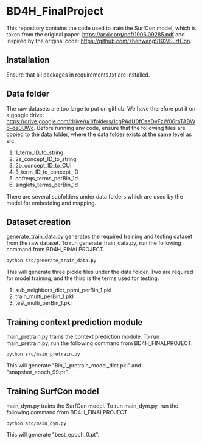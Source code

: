 # BD4H_FinalProject

This repository contains the code used to train the SurfCon model, which is taken from the original paper: https://arxiv.org/pdf/1906.09285.pdf and inspired by the original code: https://github.com/zhenwang9102/SurfCon.

## Installation

Ensure that all packages in requirements.txt are installed.

## Data folder

The raw datasets are too large to put on github. We have therefore put it on a google drive: https://drive.google.com/drive/u/1/folders/1cgPAdU0fCseDvFzW06raTABW6-de0UWc. Before running any code, ensure that the following files are copied to the data folder, where the data folder exists at the same level as src.

1. 1_term_ID_to_string
2. 2a_concept_ID_to_string
3. 2b_concept_ID_to_CUI
4. 3_term_ID_to_concept_ID
5. cofreqs_terms_perBin_1d
6. singlets_terms_perBin_1d


There are several subfolders under data folders which are used by the model for embedding and mapping. 

## Dataset creation

generate_train_data.py generates the required training and testing dataset from the raw dataset. To run generate_train_data.py, run the following command from BD4H_FINALPROJECT.

```
python src/generate_train_data.py
```

This will generate three pickle files under the data folder. Two are required for model training, and the third is the terms used for testing.

1. sub_neighbors_dict_ppmi_perBin_1.pkl
2. train_multi_perBin_1.pkl
3. test_multi_perBin_1.pkl

## Training context prediction module

main_pretrain.py trains the context prediction module. To run main_pretrain.py, run the following command from BD4H_FINALPROJECT.

```
python src/main_pretrain.py
```

This will generate "Bin_1_pretrain_model_dict.pkl" and "snapshot_epoch_99.pt".

## Training SurfCon model

main_dym.py trains the SurfCon model. To run main_dym.py, run the following command from BD4H_FINALPROJECT.

```
python src/main_dym.py
```

This will generate "best_epoch_0.pt".
